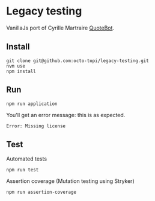# Legacy testing

VanillaJs port of Cyrille Martraire [QuoteBot](https://github.com/cyriux/legacy-testing-kata-java).

## Install

```shell
git clone git@github.com:octo-topi/legacy-testing.git
nvm use
npm install
```

## Run

```shell
npm run application
```

You'll get an error message: this is as expected.

```text
Error: Missing license
```

## Test

Automated tests

```shell
npm run test
```

Assertion coverage (Mutation testing using Stryker)

```shell
npm run assertion-coverage
```